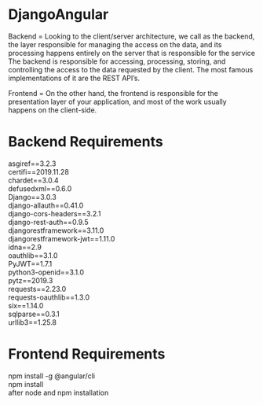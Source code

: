 # DjangoAngular

Backend = Looking to the client/server architecture, we call as the backend,
the layer responsible for managing the access on the data,
and its processing happens entirely on the server that is responsible for the service
The backend is responsible for accessing, processing, storing,
and controlling the access to the data requested by the client.
The most famous implementations of it are the REST API’s.

Frontend = On the other hand, the frontend is responsible for the presentation layer of your application,
and most of the work usually happens on the client-side.


# Backend Requirements

asgiref==3.2.3 <br />
certifi==2019.11.28 <br />
chardet==3.0.4 <br />
defusedxml==0.6.0 <br />
Django==3.0.3 <br />
django-allauth==0.41.0 <br />
django-cors-headers==3.2.1 <br />
django-rest-auth==0.9.5 <br />
djangorestframework==3.11.0 <br />
djangorestframework-jwt==1.11.0 <br />
idna==2.9 <br />
oauthlib==3.1.0 <br />
PyJWT==1.7.1 <br />
python3-openid==3.1.0 <br />
pytz==2019.3 <br />
requests==2.23.0 <br />
requests-oauthlib==1.3.0 <br />
six==1.14.0 <br />
sqlparse==0.3.1 <br />
urllib3==1.25.8 <br />
 
 # Frontend Requirements
 
 npm install -g @angular/cli <br />
 npm install <br />
 after node and npm installation
